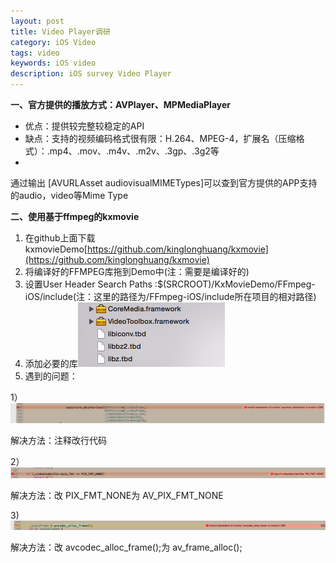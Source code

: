 ```yaml
---
layout: post
title: Video Player调研
category: iOS Video
tags: video
keywords: iOS video
description: iOS survey Video Player
---
```


**一、官方提供的播放方式：AVPlayer、MPMediaPlayer**

- 优点：提供较完整较稳定的API
- 缺点：支持的视频编码格式很有限：H.264、MPEG-4，扩展名（压缩格式）：.mp4、.mov、.m4v、.m2v、.3gp、.3g2等
- ​

通过输出 [AVURLAsset audiovisualMIMETypes]可以查到官方提供的APP支持的audio，video等Mime Type

 

**二、使用基于ffmpeg的kxmovie** 

1. 在github上面下载kxmovieDemo[https://github.com/kinglonghuang/kxmovie](https://github.com/kinglonghuang/kxmovie)
2. 将编译好的FFMPEG库拖到Demo中(注：需要是编译好的)
3. 设置User Header Search Paths :$(SRCROOT)/KxMovieDemo/FFmpeg-iOS/include(注：这里的路径为/FFmpeg-iOS/include所在项目的相对路径)
4. 添加必要的库![pic1](/assets/postImages/iOSVideo/SurveyVideoPlayer/pic1.png)
5. 遇到的问题：

1）![problem1](/assets/postImages/iOSVideo/SurveyVideoPlayer/problem1.png)

解决方法：注释改行代码

 

2）![problem2](/assets/postImages/iOSVideo/SurveyVideoPlayer/problem2.png)

解决方法：改 PIX_FMT_NONE为 AV_PIX_FMT_NONE

 

3)![problem3](/assets/postImages/iOSVideo/SurveyVideoPlayer/problem3.png)

解决方法：改 avcodec_alloc_frame();为 av_frame_alloc();

